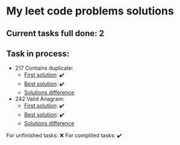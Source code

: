 # My leet code problems solutions

## Current tasks full done: 2

## Task in process:
- 217 Contains duplicate: 
    - [First solution](./easy/containsDuplicate/firstSolution.mjs): ✔️
    - [Best solution](./easy/containsDuplicate/bestSolution.mjs): ✔️
    - [Solutions difference](./easy/easyTasksResults.md#217-difference)
- 242 Valid Anagram: 
    - [First solution](./easy/validAnagram/firstSolution.mjs): ✔️
    - [Best solution](./easy/validAnagram/bestSolution.mjs): ✔️
    - [Solutions difference](./easy/easyTasksResults.md#242-difference)



For unfinished tasks: ❌
For complited tasks: ✔️